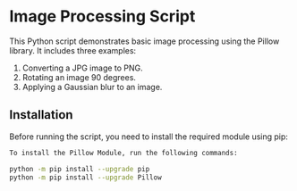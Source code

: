 # Image Processing Script

This Python script demonstrates basic image processing using the Pillow library. It includes three examples:

1. Converting a JPG image to PNG.
2. Rotating an image 90 degrees.
3. Applying a Gaussian blur to an image.

## Installation

Before running the script, you need to install the required module using pip:

```bash
To install the Pillow Module, run the following commands:

python -m pip install --upgrade pip
python -m pip install --upgrade Pillow

